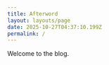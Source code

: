 ```yaml
---
title: Afterword
layout: layouts/page
date: 2025-10-27T04:37:10.199Z
permalink: /
---
```

Welcome to the blog.